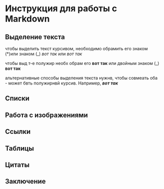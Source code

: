 # Инструкция для работы с Markdown

## Выделение текста

чтобы выделить текст курсивом, необходимо обрамить его знаком (*)или знаком (_) *вот так* или _вот так_

чтобы выд т-е полужир необх обрам его **вот так** или двойным знаком (_) __вот так__


альтернативные способы выделения текста нужнв, чтобы совмеать оба - может бвть полужирнвй курсив. Например, *__вот так__*
## Списки

## Работа с изображениями

## Ссылки

## Таблицы

## Цитаты

## Заключение